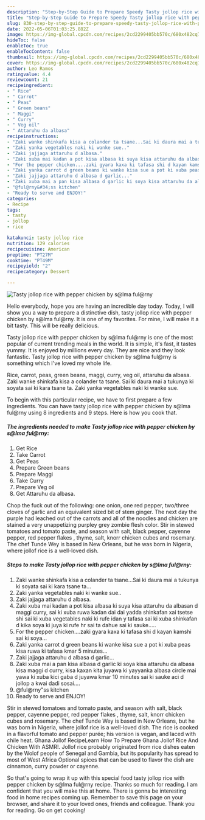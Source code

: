 ```yaml
---
description: "Step-by-Step Guide to Prepare Speedy Tasty jollop rice with pepper chicken by s@lma ful@rny"
title: "Step-by-Step Guide to Prepare Speedy Tasty jollop rice with pepper chicken by s@lma ful@rny"
slug: 830-step-by-step-guide-to-prepare-speedy-tasty-jollop-rice-with-pepper-chicken-by-slma-fulrny
date: 2022-05-06T01:03:25.882Z
image: https://img-global.cpcdn.com/recipes/2cd2299405bb570c/680x482cq70/tasty-jollop-rice-with-pepper-chicken-by-slma-fulrny-recipe-main-photo.jpg
hideToc: false
enableToc: true
enableTocContent: false
thumbnail: https://img-global.cpcdn.com/recipes/2cd2299405bb570c/680x482cq70/tasty-jollop-rice-with-pepper-chicken-by-slma-fulrny-recipe-main-photo.jpg
cover: https://img-global.cpcdn.com/recipes/2cd2299405bb570c/680x482cq70/tasty-jollop-rice-with-pepper-chicken-by-slma-fulrny-recipe-main-photo.jpg
author: Leo Ramos
ratingvalue: 4.4
reviewcount: 21
recipeingredient:
- " Rice"
- " Carrot"
- " Peas"
- " Green beans"
- " Maggi"
- " Curry"
- " Veg oil"
- " Attaruhu da albasa"
recipeinstructions:
- "Zaki wanke shinkafa kisa a colander ta tsane...Sai ki daura mai a tukunya ki soyata sai ki kara tsane ta..."
- "Zaki yanka vegetables naki ki wanke sue.."
- "Zaki jajjaga attaruhu d albasa."
- "Zaki xuba mai kadan a pot kisa albasa ki suya kisa attaruhu da albasan d maggi curry, sai ki xuba ruwa kadan dai dai yadda shinkafan xai tsetse shi sai ki xuba vegetables naki ki rufe idan y tafasa sai ki xuba shinkafan d kika soya ki juya ki rufe hr sai ta dahue sai ki sauke....."
- "For the pepper chicken....zaki gyara kaxa ki tafasa shi d kayan kamshi sai ki soya..."
- "Zaki yanka carrot d green beans ki wanke kisa sue a pot ki xuba peas kisa ruwa ki tafasa kmar 5 minutes..."
- "Zaki jajjaga attaruhu d albasa d garlic..."
- "Zaki xuba mai a pan kisa albasa d garlic ki soya kisa attaruhu da albasa kisa maggi d curry, kisa kaxan kita juyawa ki yayyanka albasa circle mai yawa ki xuba kici gaba d juyawa kmar 10 minutes sai ki sauke aci d jollop a kwai dadi sosai...."
- "@ful@rny&#34;ss kitchen"
- "Ready to serve and ENJOY!"
categories:
- Recipe
tags:
- tasty
- jollop
- rice

katakunci: tasty jollop rice 
nutrition: 129 calories
recipecuisine: American
preptime: "PT27M"
cooktime: "PT49M"
recipeyield: "2"
recipecategory: Dessert

---
```



![Tasty jollop rice with pepper chicken by s@lma ful@rny](https://img-global.cpcdn.com/recipes/2cd2299405bb570c/680x482cq70/tasty-jollop-rice-with-pepper-chicken-by-slma-fulrny-recipe-main-photo.jpg)

Hello everybody, hope you are having an incredible day today. Today, I will show you a way to prepare a distinctive dish, tasty jollop rice with pepper chicken by s@lma ful@rny. It is one of my favorites. For mine, I will make it a bit tasty. This will be really delicious.

Tasty jollop rice with pepper chicken by s@lma ful@rny is one of the most popular of current trending meals in the world. It is simple, it's fast, it tastes yummy. It is enjoyed by millions every day. They are nice and they look fantastic. Tasty jollop rice with pepper chicken by s@lma ful@rny is something which I've loved my whole life.

Rice, carrot, peas, green beans, maggi, curry, veg oil, attaruhu da albasa. Zaki wanke shinkafa kisa a colander ta tsane. Sai ki daura mai a tukunya ki soyata sai ki kara tsane ta. Zaki yanka vegetables naki ki wanke sue.


To begin with this particular recipe, we have to first prepare a few ingredients. You can have tasty jollop rice with pepper chicken by s@lma ful@rny using 8 ingredients and 9 steps. Here is how you cook that.

<!--inarticleads1-->

##### The ingredients needed to make Tasty jollop rice with pepper chicken by s@lma ful@rny:

1. Get  Rice
1. Take  Carrot
1. Get  Peas
1. Prepare  Green beans
1. Prepare  Maggi
1. Take  Curry
1. Prepare  Veg oil
1. Get  Attaruhu da albasa.


Chop the fuck out of the following: one onion, one red pepper, two/three cloves of garlic and an equivalent sized bit of stem ginger. The next day the purple had leached out of the carrots and all of the noodles and chicken are stained a very unappetizing purpley grey zombie flesh color. Stir in stewed tomatoes and tomato paste, and season with salt, black pepper, cayenne pepper, red pepper flakes , thyme, salt, knorr chicken cubes and rosemary. The chef Tunde Wey is based in New Orleans, but he was born in Nigeria, where jollof rice is a well-loved dish. 

<!--inarticleads2-->

##### Steps to make Tasty jollop rice with pepper chicken by s@lma ful@rny:

1. Zaki wanke shinkafa kisa a colander ta tsane...Sai ki daura mai a tukunya ki soyata sai ki kara tsane ta...
1. Zaki yanka vegetables naki ki wanke sue..
1. Zaki jajjaga attaruhu d albasa.
1. Zaki xuba mai kadan a pot kisa albasa ki suya kisa attaruhu da albasan d maggi curry, sai ki xuba ruwa kadan dai dai yadda shinkafan xai tsetse shi sai ki xuba vegetables naki ki rufe idan y tafasa sai ki xuba shinkafan d kika soya ki juya ki rufe hr sai ta dahue sai ki sauke.....
1. For the pepper chicken....zaki gyara kaxa ki tafasa shi d kayan kamshi sai ki soya...
1. Zaki yanka carrot d green beans ki wanke kisa sue a pot ki xuba peas kisa ruwa ki tafasa kmar 5 minutes...
1. Zaki jajjaga attaruhu d albasa d garlic...
1. Zaki xuba mai a pan kisa albasa d garlic ki soya kisa attaruhu da albasa kisa maggi d curry, kisa kaxan kita juyawa ki yayyanka albasa circle mai yawa ki xuba kici gaba d juyawa kmar 10 minutes sai ki sauke aci d jollop a kwai dadi sosai....
1. @ful@rny&#34;ss kitchen
1. Ready to serve and ENJOY!

Stir in stewed tomatoes and tomato paste, and season with salt, black pepper, cayenne pepper, red pepper flakes , thyme, salt, knorr chicken cubes and rosemary. The chef Tunde Wey is based in New Orleans, but he was born in Nigeria, where jollof rice is a well-loved dish. The rice is cooked in a flavorful tomato and pepper purée; his version is vegan, and laced with chile heat. Ghana Jollof RecipeLearn How To Prepare Ghana Jollof Rice And Chicken With ASMR!. Jollof rice probably originated from rice dishes eaten by the Wolof people of Senegal and Gambia, but its popularity has spread to most of West Africa Optional spices that can be used to flavor the dish are cinnamon, curry powder or cayenne. 

So that's going to wrap it up with this special food tasty jollop rice with pepper chicken by s@lma ful@rny recipe. Thanks so much for reading. I am confident that you will make this at home. There is gonna be interesting food in home recipes coming up. Remember to save this page on your browser, and share it to your loved ones, friends and colleague. Thank you for reading. Go on get cooking!
